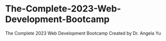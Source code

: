 # The-Complete-2023-Web-Development-Bootcamp
The Complete 2023 Web Development Bootcamp  Created by Dr. Angela Yu
